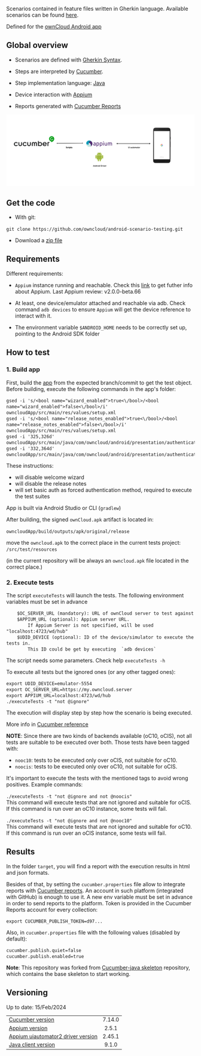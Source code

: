 
Scenarios contained in feature files written in Gherkin language.
Available scenarios can be found
[here](src/test/resources/io/cucumber).

Defined for the [ownCloud Android app](https://github.com/owncloud/android)


## Global overview

- Scenarios are defined with [Gherkin
Syntax](https://cucumber.io/docs/gherkin/).

- Steps are interpreted by [Cucumber](https://cucumber.io/).

- Step implementation language:
[Java](https://docs.oracle.com/javase/7/docs/)

- Device interaction with [Appium](http://appium.io/)

- Reports generated with [Cucumber Reports](https://reports.cucumber.io/)

![](architecture.png)

## Get the code

- With git:

`git clone https://github.com/owncloud/android-scenario-testing.git`

- Download a [zip
file](https://github.com/owncloud/android-scenario-testing/archive/master.zip)

## Requirements

Different requirements:

* `Appium` instance running and reachable. Check this [link](https://appium.io/docs/en/about-appium/getting-started/?lang=en) to get futher info about Appium. Last Appium review: v2.0.0-beta.66

* At least, one device/emulator attached and reachable via adb. Check command
`adb devices` to ensure `Appium` will get the device reference to
interact with it.

* The environment variable `$ANDROID_HOME` needs to be correctly set up,
pointing to the Android SDK folder

## How to test


### 1. Build app

First, build the [app](https://github.com/owncloud/android) from the expected branch/commit to get the test object. Before building, execute the following commands in the app's folder:

```
gsed -i 's/<bool name="wizard_enabled">true<\/bool>/<bool name="wizard_enabled">false<\/bool>/i' owncloudApp/src/main/res/values/setup.xml
gsed -i 's/<bool name="release_notes_enabled">true<\/bool>/<bool name="release_notes_enabled">false<\/bool>/i' owncloudApp/src/main/res/values/setup.xml
gsed -i '325,326d' owncloudApp/src/main/java/com/owncloud/android/presentation/authentication/LoginActivity.kt
gsed -i '332,364d' owncloudApp/src/main/java/com/owncloud/android/presentation/authentication/LoginActivity.kt
```
These instructions:

- will disable welcome wizard
- will disable the release notes
- will set basic auth as forced authentication method, required to execute the test suites

App is built via Android Studio or CLI (`gradlew`)

After building, the signed `ownCloud.apk` artifact is located in:

`owncloudApp/build/outputs/apk/original/release`

move the `owncloud.apk` to the correct place in the current tests project: `/src/test/resources`

(in the current repository will be always an `owncloud.apk` file located in the correct place.)

### 2. Execute tests

The script `executeTests` will launch the tests. The following environment variables must be set in advance

		$OC_SERVER_URL (mandatory): URL of ownCloud server to test against
		$APPIUM_URL (optional): Appium server URL.
			If Appium Server is not specified, will be used "localhost:4723/wd/hub"
		$UDID_DEVICE (optional): ID of the device/simulator to execute the tests in.
			This ID could be get by executing  `adb devices`

The script needs some parameters. Check help `executeTests -h`


To execute all tests but the ignored ones (or any other tagged ones):

	export UDID_DEVICE=emulator-5554
	export OC_SERVER_URL=https://my.owncloud.server
	export APPIUM_URL=localhost:4723/wd/hub
	./executeTests -t "not @ignore"

The execution will display step by step how the scenario is being executed.

More info in [Cucumber reference](https://cucumber.io/docs/cucumber/api/)

**NOTE**: Since there are two kinds of backends available (oC10, oCIS), not all tests are suitable to be executed over both. Those tests have been tagged with:

- `nooc10`: tests to be executed only over oCIS, not suitable for oC10.
- `noocis`: tests to be executed only over oC10, not suitable for oCIS.

It's important to execute the tests with the mentioned tags to avoid wrong positives. Example commands:

`./executeTests -t "not @ignore and not @noocis"`<br>
This command will execute tests that are not ignored and suitable for oCIS. If this command is run over an oC10 instance, some tests will fail.

`./executeTests -t "not @ignore and not @nooc10"`<br>
This command will execute tests that are not ignored and suitable for oC10. If this command is run over an oCIS instance, some tests will fail.


## Results

In the folder `target`, you will find a report with the execution results in html and json formats.

Besides of that, by setting the `cucumber.properties` file allow to integrate reports with [Cucumber reports](https://cucumber.io/docs/cucumber/reporting/?lang=java). An account in such platform (integrated with GitHub) is enough to use it. A new env variable must be set in advance in order to send reports to the platform. Token is provided in the Cucumber Reports account for every collection:

	export CUCUMBER_PUBLISH_TOKEN=d97...

Also, in `cucumber.properties` file with the following values (disabled by default):

	cucumber.publish.quiet=false
	cucumber.publish.enabled=true

**Note**: This repository was forked from [Cucumber-java
skeleton](https://github.com/cucumber/cucumber-java-skeleton)
repository, which contains the base skeleton to start working.

## Versioning

Up to date: 15/Feb/2024

|||
|:-- |:-: |
| [Cucumber version](https://cucumber.io/docs/installation/java/) | 7.14.0 |
| [Appium version](https://github.com/appium/appium/releases)| 2.5.1|
| [Appium uiautomator2 driver version](https://github.com/appium/appium-uiautomator2-driver/releases)| 2.45.1
| [Java client version](https://github.com/appium/java-client/releases) | 9.1.0 |